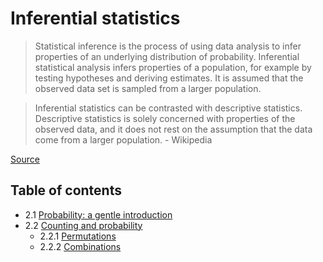 # Inferential statistics

> Statistical inference is the process of using data analysis to infer properties of an underlying distribution of probability. Inferential statistical analysis infers properties of a population, for example by testing hypotheses and deriving estimates. It is assumed that the observed data set is sampled from a larger population.

> Inferential statistics can be contrasted with descriptive statistics. Descriptive statistics is solely concerned with properties of the observed data, and it does not rest on the assumption that the data come from a larger population. - Wikipedia

[Source](https://en.wikipedia.org/wiki/Statistical_inference)

## Table of contents

- 2.1 [Probability: a gentle introduction](./2_1_0_probability_intro.ipynb)
- 2.2 [Counting and probability](./2_2_0_counting_and_probability.ipynb)
  - 2.2.1 [Permutations](./2_2_1_permutations.ipynb)
  - 2.2.2 [Combinations](./2_2_2_combinations.ipynb)

